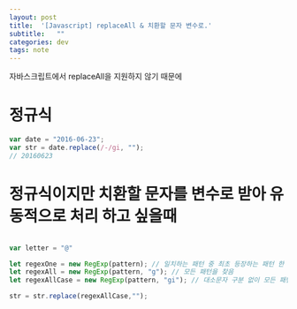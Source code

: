 ```yaml
---
layout: post
title:  '[Javascript] replaceAll & 치환할 문자 변수로.'
subtitle:   ""
categories: dev
tags: note
--- 
```

 


자바스크립트에서 replaceAll을 지원하지 않기 때문에

# 정규식

```javascript
var date = "2016-06-23";
var str = date.replace(/-/gi, "");
// 20160623
```




# 정규식이지만 치환할 문자를 변수로 받아 유동적으로 처리 하고 싶을때
```javascript

var letter = "@"

let regexOne = new RegExp(pattern); // 일치하는 패턴 중 최초 등장하는 패턴 한 번만 찾음
let regexAll = new RegExp(pattern, "g"); // 모든 패턴을 찾음
let regexAllCase = new RegExp(pattern, "gi"); // 대소문자 구분 없이 모든 패턴을 찾음

str = str.replace(regexAllCase,"");

```